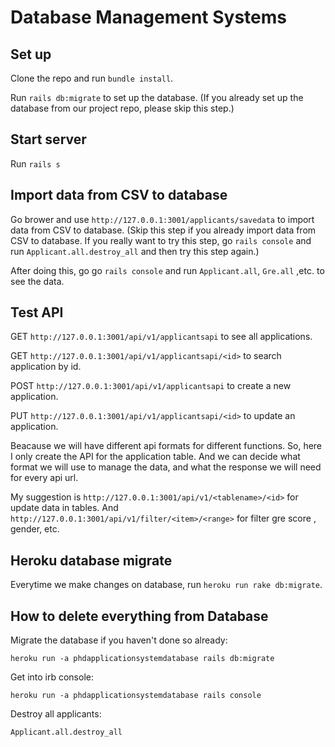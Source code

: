 # Database Management Systems

## Set up

Clone the repo and run `bundle install`.

Run `rails db:migrate` to set up the database. (If you already set up the database from our project repo, please skip this step.)

## Start server

Run `rails s`

## Import data from CSV to database

Go brower and use `http://127.0.0.1:3001/applicants/savedata` to import data from CSV to database. (Skip this step if you already import data from CSV to database. If you really want to try this step, go `rails console` and run `Applicant.all.destroy_all` and then try this step again.)

After doing this, go go `rails console` and run `Applicant.all`, `Gre.all` ,etc. to see the data.

## Test API

GET `http://127.0.0.1:3001/api/v1/applicantsapi` to see all applications.

GET `http://127.0.0.1:3001/api/v1/applicantsapi/<id>` to search application by id.

POST `http://127.0.0.1:3001/api/v1/applicantsapi` to create a new application.

PUT `http://127.0.0.1:3001/api/v1/applicantsapi/<id>` to update an application.

Beacause we will have different api formats for different functions. So, here I only create the API for the application table. And we can decide what format we will use to manage the data, and what the response we will need for every api url.

My suggestion is `http://127.0.0.1:3001/api/v1/<tablename>/<id>` for update data in tables. And `http://127.0.0.1:3001/api/v1/filter/<item>/<range>` for filter gre score , gender, etc.

## Heroku database migrate

Everytime we make changes on database, run `heroku run rake db:migrate`.

## How to delete everything from Database

Migrate the database if you haven't done so already:

`heroku run -a phdapplicationsystemdatabase rails db:migrate` 

Get into irb console:

`heroku run -a phdapplicationsystemdatabase rails console` 

Destroy all applicants:

`Applicant.all.destroy_all` 
